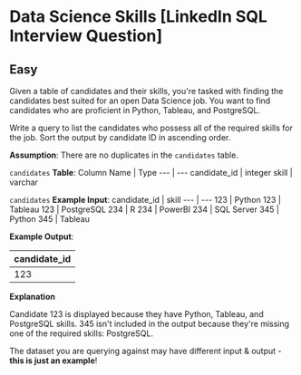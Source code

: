 # Data Science Skills [LinkedIn SQL Interview Question]

## Easy

Given a table of candidates and their skills, you're tasked with finding the candidates best suited for an open Data Science job. You want to find candidates who are proficient in Python, Tableau, and PostgreSQL.

Write a query to list the candidates who possess all of the required skills for the job. Sort the output by candidate ID in ascending order.

**Assumption**:
There are no duplicates in the `candidates` table.

`candidates` **Table**:
Column Name	| Type
--- | ---
candidate_id	| integer
skill	| varchar

`candidates` **Example Input**:
candidate_id	| skill
--- | ---
123	| Python
123	| Tableau
123	| PostgreSQL
234	| R
234	| PowerBI
234	| SQL Server
345	| Python
345	| Tableau

**Example Output**:

candidate_id |
--- |
123 |

**Explanation**

Candidate 123 is displayed because they have Python, Tableau, and PostgreSQL skills. 345 isn't included in the output because they're missing one of the required skills: PostgreSQL.

The dataset you are querying against may have different input & output - **this is just an example**!
